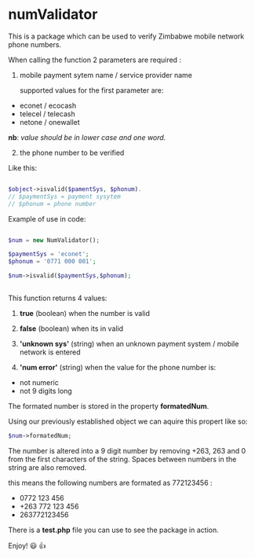 # numValidator

This is a package which can be used to verify Zimbabwe mobile network phone numbers.

When calling the function 2 parameters are required :

1. mobile payment sytem name / service provider name

   supported values for the first parameter are:
  * econet / ecocash
  * telecel / telecash
  * netone / onewallet

   **nb**: *value should be in lower case and one word.*

2. the phone number to be verified

Like this:

```php

$object->isvalid($pamentSys, $phonum).
// $paymentSys = payment sysytem
// $phonum = phone number

```

Example of use in code:

```php

$num = new NumValidator();

$paymentSys = 'econet';
$phonum = '0771 000 001';

$num->isvalid($paymentSys,$phonum);
  
```
This function returns 4 values:

1. **true** (boolean)
when the number is valid

2. **false** (boolean)
when its in valid

3. **'unknown sys'** (string)
when an unknown payment system / mobile network is entered

4. **'num error'** (string)
when the value for the phone number is:

  * not numeric
  * not 9 digits long

The formated number is stored in the property **formatedNum**.

Using our previously established object we can aquire this propert like so:

```php
$num->formatedNum;

```

The number is altered into a 9 digit number by removing +263, 263 and 0 from the first characters of the string.
Spaces between numbers in the string are also removed. 

this means the following numbers are formated as 772123456 :
* 0772 123 456
* +263 772 123 456
* 263772123456

There is a **test.php** file you can use to see the package in action.

Enjoy! :smiley: :thumbsup: